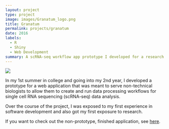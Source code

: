 ```yaml
---
layout: project
type: project
image: images/Granatum_logo.png
title: Granatum
permalink: projects/granatum
date: 2016
labels:
  - R
  - Shiny
  - Web Development
summary: A scRNA-seq workflow app prototype I developed for a research lab.
---
```


<img class="ui image" src="{{ site.baseurl }}/images/Granatum_logo.png">

In my 1st summer in college and going into my 2nd year, I developed a prototype
for a web application that was meant to serve non-technical biologists to allow
them to create and run data processing workflows for single cell RNA sequencing
(scRNA-seq) data analysis.

Over the course of the project, I was exposed to my first experience in
software development and also got my first exposure to research.

If you want to check out the non-prototype, finished application, see [here](http://ilab.hawaii.edu:8109/?_state_id_=5d8c45acabd6036d&tab=uep).
